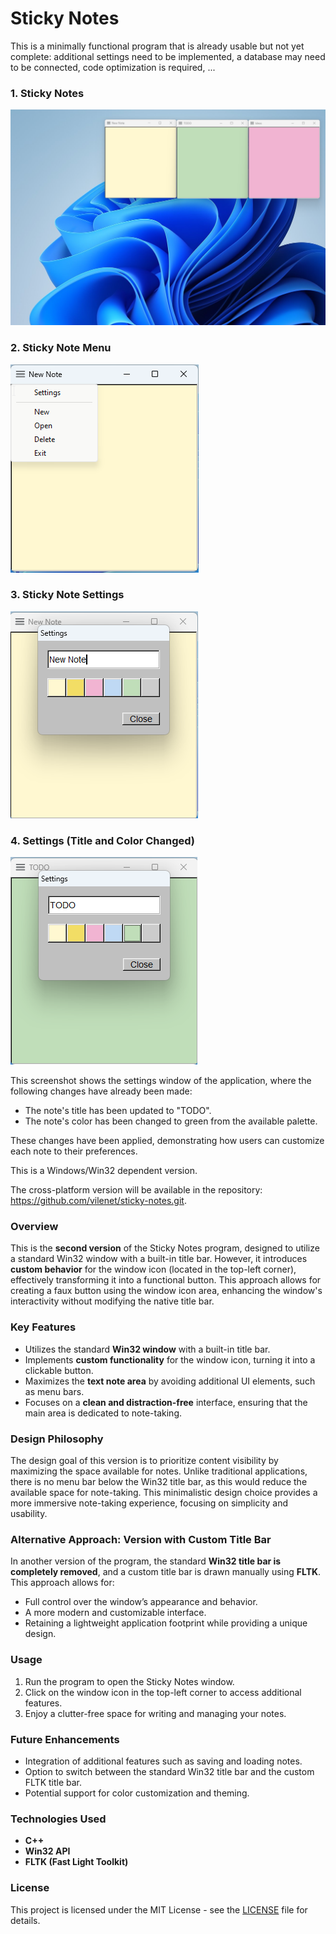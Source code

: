 # Sticky Notes

This is a minimally functional program that is already usable but not yet complete: additional settings need to be implemented, a database may need to be connected, code optimization is required, ...

### 1. Sticky Notes
![Sticky Notes](images/Sticky%20Notes.png)

### 2. Sticky Note Menu
![Sticky Note Menu Options](images/Sticky%20Note%20Menu.png)

### 3. Sticky Note Settings
![Sticky Note Settings Window](images/Sticky%20Note%20Menu%20Settings.png)

### 4. Settings (Title and Color Changed)

![Changed Title & Color](images/Sticky%20Note%20Menu%20Settings%20Changed%20Title%20Color.png)

This screenshot shows the settings window of the application, where the following changes have already been made:
- The note's title has been updated to "TODO".
- The note's color has been changed to green from the available palette.

These changes have been applied, demonstrating how users can customize each note to their preferences.


This is a Windows/Win32 dependent version. 

The cross-platform version will be available in the repository: https://github.com/vilenet/sticky-notes.git.


### Overview
This is the **second version** of the Sticky Notes program, designed to utilize a standard Win32 window with a built-in title bar. However, it introduces **custom behavior** for the window icon (located in the top-left corner), effectively transforming it into a functional button. This approach allows for creating a faux button using the window icon area, enhancing the window's interactivity without modifying the native title bar.

### Key Features
- Utilizes the standard **Win32 window** with a built-in title bar.
- Implements **custom functionality** for the window icon, turning it into a clickable button.
- Maximizes the **text note area** by avoiding additional UI elements, such as menu bars.
- Focuses on a **clean and distraction-free** interface, ensuring that the main area is dedicated to note-taking.

### Design Philosophy
The design goal of this version is to prioritize content visibility by maximizing the space available for notes. Unlike traditional applications, there is no menu bar below the Win32 title bar, as this would reduce the available space for note-taking. This minimalistic design choice provides a more immersive note-taking experience, focusing on simplicity and usability.

### Alternative Approach: Version with Custom Title Bar
In another version of the program, the standard **Win32 title bar is completely removed**, and a custom title bar is drawn manually using **FLTK**. This approach allows for:
- Full control over the window’s appearance and behavior.
- A more modern and customizable interface.
- Retaining a lightweight application footprint while providing a unique design.

### Usage
1. Run the program to open the Sticky Notes window.
2. Click on the window icon in the top-left corner to access additional features.
3. Enjoy a clutter-free space for writing and managing your notes.

### Future Enhancements
- Integration of additional features such as saving and loading notes.
- Option to switch between the standard Win32 title bar and the custom FLTK title bar.
- Potential support for color customization and theming.

### Technologies Used
- **C++**
- **Win32 API**
- **FLTK (Fast Light Toolkit)**

### License
This project is licensed under the MIT License - see the [LICENSE](LICENSE) file for details.

